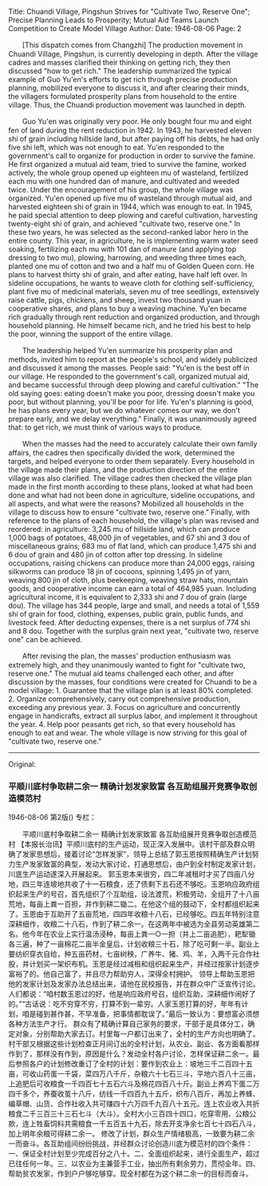 Title: Chuandi Village, Pingshun Strives for "Cultivate Two, Reserve One"; Precise Planning Leads to Prosperity; Mutual Aid Teams Launch Competition to Create Model Village
Author:
Date: 1946-08-06
Page: 2

　　[This dispatch comes from Changzhi] The production movement in Chuandi Village, Pingshun, is currently developing in depth. After the village cadres and masses clarified their thinking on getting rich, they then discussed "how to get rich." The leadership summarized the typical example of Guo Yu'en's efforts to get rich through precise production planning, mobilized everyone to discuss it, and after clearing their minds, the villagers formulated prosperity plans from household to the entire village. Thus, the Chuandi production movement was launched in depth.

　　Guo Yu'en was originally very poor. He only bought four mu and eight fen of land during the rent reduction in 1942. In 1943, he harvested eleven shi of grain including hillside land, but after paying off his debts, he had only five shi left, which was not enough to eat. Yu'en responded to the government's call to organize for production in order to survive the famine. He first organized a mutual aid team, tried to survive the famine, worked actively, the whole group opened up eighteen mu of wasteland, fertilized each mu with one hundred dan of manure, and cultivated and weeded twice. Under the encouragement of his group, the whole village was organized. Yu'en opened up five mu of wasteland through mutual aid, and harvested eighteen shi of grain in 1944, which was enough to eat. In 1945, he paid special attention to deep plowing and careful cultivation, harvesting twenty-eight shi of grain, and achieved "cultivate two, reserve one." In these two years, he was selected as the second-ranked labor hero in the entire county. This year, in agriculture, he is implementing warm water seed soaking, fertilizing each mu with 101 dan of manure (and applying top dressing to two mu), plowing, harrowing, and weeding three times each, planted one mu of cotton and two and a half mu of Golden Queen corn. He plans to harvest thirty shi of grain, and after eating, have half left over. In sideline occupations, he wants to weave cloth for clothing self-sufficiency, plant five mu of medicinal materials, seven mu of tree seedlings, extensively raise cattle, pigs, chickens, and sheep, invest two thousand yuan in cooperative shares, and plans to buy a weaving machine. Yu'en became rich gradually through rent reduction and organized production, and through household planning. He himself became rich, and he tried his best to help the poor, winning the support of the entire village.

　　The leadership helped Yu'en summarize his prosperity plan and methods, invited him to report at the people's school, and widely publicized and discussed it among the masses. People said: "Yu'en is the best off in our village. He responded to the government's call, organized mutual aid, and became successful through deep plowing and careful cultivation." "The old saying goes: eating doesn't make you poor, dressing doesn't make you poor, but without planning, you'll be poor for life. Yu'en's planning is good, he has plans every year, but we do whatever comes our way, we don't prepare early, and we delay everything." Finally, it was unanimously agreed that: to get rich, we must think of various ways to produce.

　　When the masses had the need to accurately calculate their own family affairs, the cadres then specifically divided the work, determined the targets, and helped everyone to order them separately. Every household in the village made their plans, and the production direction of the entire village was also clarified. The village cadres then checked the village plan made in the first month according to these plans, looked at what had been done and what had not been done in agriculture, sideline occupations, and all aspects, and what were the reasons? Mobilized all households in the village to discuss how to ensure "cultivate two, reserve one." Finally, with reference to the plans of each household, the village's plan was revised and reordered: in agriculture: 3,245 mu of hillside land, which can produce 1,000 bags of potatoes, 48,000 jin of vegetables, and 67 shi and 3 dou of miscellaneous grains; 683 mu of flat land, which can produce 1,475 shi and 6 dou of grain and 480 jin of cotton after top dressing. In sideline occupations, raising chickens can produce more than 24,000 eggs, raising silkworms can produce 18 jin of cocoons, spinning 1,495 jin of yarn, weaving 800 jin of cloth, plus beekeeping, weaving straw hats, mountain goods, and cooperative income can earn a total of 464,985 yuan. Including agricultural income, it is equivalent to 2,333 shi and 7 dou of grain (large dou). The village has 344 people, large and small, and needs a total of 1,559 shi of grain for food, clothing, expenses, public grain, public funds, and livestock feed. After deducting expenses, there is a net surplus of 774 shi and 8 dou. Together with the surplus grain next year, "cultivate two, reserve one" can be achieved.

　　After revising the plan, the masses' production enthusiasm was extremely high, and they unanimously wanted to fight for "cultivate two, reserve one." The mutual aid teams challenged each other, and after discussion by the masses, four conditions were created for Chuandi to be a model village: 1. Guarantee that the village plan is at least 80% completed. 2. Organize comprehensively, carry out comprehensive production, exceeding any previous year. 3. Focus on agriculture and concurrently engage in handicrafts, extract all surplus labor, and implement it throughout the year. 4. Help poor peasants get rich, so that every household has enough to eat and wear. The whole village is now striving for this goal of "cultivate two, reserve one."



<hr /> 

Original: 


### 平顺川底村争取耕二余一  精确计划发家致富  各互助组展开竞赛争取创造模范村

1946-08-06
第2版()
专栏：

　　平顺川底村争取耕二余一
    精确计划发家致富
    各互助组展开竞赛争取创造模范村
    【本报长治讯】平顺川底村的生产运动，现正深入发展中。该村干部及群众明确了发家思想后，接着讨论“怎样发家”，领导上总结了郭玉恩按照精确生产计划努力生产发家致富的典型，发动大家讨论，打通思想后，由户到全村制定发家计划，川底生产运动遂深入开展起来。
    郭玉恩本来很穷，四二年减租时才买了四亩八分地，四三年连坡地共收了十一石粮食，还了债剩下五石还不够吃。玉恩响应政府组织起来生产的号召，首先组织了个互助组，设法渡荒，积极劳动，全组开了十八亩荒地，每亩上粪一百担，并作到耕二锄二。在他这个组的鼓动下，全村都组织起来了。玉恩由于互助开了五亩荒地，四四年收粮十八石，已经够吃。四五年特别注意深耕细作，收粮二十八石，作到了耕二余一。在这两年中被选为全县劳动英雄第二名。他今年在农业上实行温汤浸种，每亩上粪一○一担（并上二亩追肥），耙犁锄各三遍，种了一亩棉花二亩半金皇后，计划收粮三十石，除了吃可剩一半。副业上要纺织穿衣自给，种五亩药材，七亩树秧，广养牛、猪、鸡、羊，入两千元合作社股，并计划买一架织布机。玉恩是经过减租和组织起来生产，并经过按家计划逐步富裕了的。他自己富了，并且尽力帮助穷人，深得全村拥护。
    领导上帮助玉恩把他的发家计划及发家办法总结出来，请他在民校报告，并在群众中广泛宣传讨论。人们都说：“咱村数玉恩过的好，他是响应政府号召，组织互助，深耕细作闹好了的。”“古话说：吃不穷穿不穷，打算不到一辈穷。人家玉恩打算的好，年年有计划，咱是碰到甚作甚，不早准备，把事情都耽误了。”最后一致认为：要想富必须想各种方法生产才行。
    群众有了精确计算自己家务的要求，干部于是具体分工，确定对象，分别帮助大家去订。村里每一户都订出来了，全村的生产方向也明确了。村干部又根据这些计划检查正月间订出的全村计划，从农业、副业、各方面看那样作到了，那样没有作到，原因是什么？发动全村各户讨论，怎样保证耕二余一。最后参照各户的计划修改重订了全村的计划：要作到农业上：坡地三千二百四十五亩，可收山药蛋一千袋，菜四万八千斤，杂粮六十七石三斗，平地六百八十三亩，上追肥后可收粮食一千四百七十五石六斗及棉花四百八十斤。副业上养鸡下蛋二万四千多个，养蚕收茧十八斤，纺线一千四百九十五斤，织布八百斤，再加上养蜂、编草帽、山货、合作社收入共可赚四十六万四千九百八十五元。连上农业收入共折粮食二千三百三十三石七斗（大斗）。全村大小三百四十四口，吃穿零用、公粮公款，连上牲畜饲料共需粮食一千五百五十九石，除去开支净余七百七十四石八斗，加上明年余粮可得耕二余一。
    修改了计划，群众生产情绪极高，一致要为耕二余一而奋斗。各互助组间纷纷挑战，并经群众讨论创造川底为模范村的四个条件：一、保证全村计划至少完成百分之八十。二、全面组织起来，进行全面生产，超过已往任何一年。三、以农业为主兼营手工业，抽出所有剩余劳力，贯彻全年。四、帮助贫农发家，作到户户够吃够穿。现全村都在为这个耕二余一的目标而奋斗。
